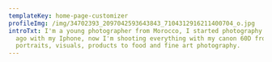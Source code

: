 ```yaml
---
templateKey: home-page-customizer
profileImg: /img/34702393_2097042593643843_7104312916211400704_o.jpg
introTxt: I'm a young photographer from Morocco, I started photography 4 years
  ago with my Iphone, now I'm shooting everything with my canon 60D from
  portraits, visuals, products to food and fine art photography.
---
```

